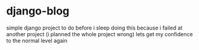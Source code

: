 # django-blog
simple django project to do before i sleep 
doing this because i failed at another project (i planned the whole project wrong)
lets get my confidence to the normal level again 
